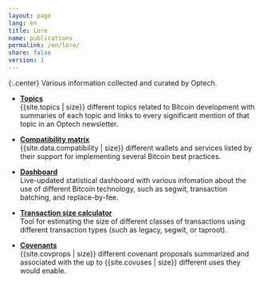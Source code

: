 ```yaml
---
layout: page
lang: en
title: Lore
name: publications
permalink: /en/lore/
share: false
version: 1
---
```

{:.center}
Various information collected and curated by Optech.

- **[Topics][]**<br>
  {{site.topics | size}} different topics related to Bitcoin development
  with summaries of each topic and links to every significant mention of
  that topic in an Optech newsletter.

- **[Compatibility matrix][compat]**<br>
  {{site.data.compatibility | size}} different wallets and services
  listed by their support for implementing several Bitcoin best
  practices.

- **[Dashboard][]**<br>
  Live-updated statistical dashboard with various infomation about the
  use of different Bitcoin technology, such as segwit, transaction
  batching, and replace-by-fee.

- **[Transaction size calculator][]**<br>
  Tool for estimating the size of different classes of transactions
  using different transaction types (such as legacy, segwit, or
  taproot).

- **[Covenants][]**<br>
  {{site.covprops | size}} different covenant proposals summarized and
  associated with the up to {{site.covuses | size}} different
  uses they would enable.

[topics]: /en/topics/
[compat]: /en/compatibility/
[dashboard]: https://dashboard.bitcoinops.org/
[transaction size calculator]: /en/tools/calc-size/
[covenants]: /en/lore/covenants/
